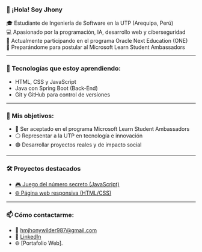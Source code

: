 ### 👋 ¡Hola! Soy Jhony

🎓 Estudiante de Ingeniería de Software en la UTP (Arequipa, Perú)  
💻 Apasionado por la programación, IA, desarrollo web y ciberseguridad  
🚀 Actualmente participando en el programa Oracle Next Education (ONE)  
🎯 Preparándome para postular al Microsoft Learn Student Ambassadors

---

### 🧠 Tecnologías que estoy aprendiendo:
- HTML, CSS y JavaScript
- Java con Spring Boot (Back-End)
- Git y GitHub para control de versiones

---

### 📌 Mis objetivos:
- 🔵 Ser aceptado en el programa Microsoft Learn Student Ambassadors
- ⚪ Representar a la UTP en tecnología e innovación
- 🟣 Desarrollar proyectos reales y de impacto social

---

### 🛠️ Proyectos destacados
- [🎮 Juego del número secreto (JavaScript)](https://github.com/tuusuario/repositorio)
- [🌐 Página web responsiva (HTML/CSS)](https://github.com/tuusuario/repositorio)

---

### 📫 Cómo contactarme:
- 📧 hmjhonywilder987@gmail.com
- 💼 [LinkedIn](https://www.linkedin.com/in/jhonyhuaricallomamani/)
- 🌐 [Portafolio Web].

